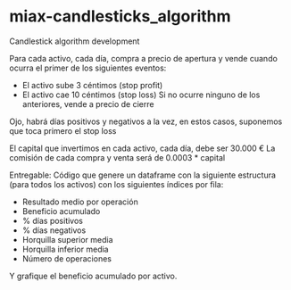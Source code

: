 # miax-candlesticks_algorithm

Candlestick algorithm development


Para cada activo, cada día, compra a precio de apertura y vende cuando ocurra el primer de los siguientes eventos: 
- El activo sube 3 céntimos (stop profit)
- El activo cae 10 céntimos (stop loss) 
Si no ocurre ninguno de los anteriores, vende a precio de cierre

Ojo, habrá días positivos y negativos a la vez, en estos casos, suponemos que toca primero el stop loss

El capital que invertimos en cada activo, cada día, debe ser 30.000 €
La comisión de cada compra y venta será de 0.0003 * capital

Entregable: Código que genere un dataframe con la siguiente estructura (para todos los activos) con los siguientes índices por fila:
                                
- Resultado medio por operación		
- Beneficio acumulado		          
- % días positivos		           
- % días negativos		            
- Horquilla superior media	    
- Horquilla inferior media		    
- Número de operaciones		            

Y grafique el beneficio acumulado por activo. 

 

